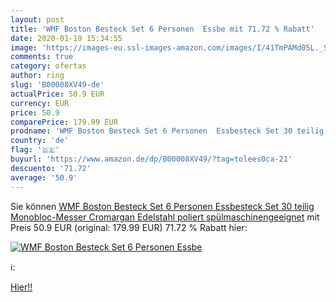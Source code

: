 ```yaml
---
layout: post
title: 'WMF Boston Besteck Set 6 Personen  Essbe mit 71.72 % Rabatt'
date: 2020-01-19 15:34:55
image: 'https://images-eu.ssl-images-amazon.com/images/I/41TmPAMd05L._SL200_.jpg'
comments: true
category: ofertas
author: ring
slug: 'B00008XV49-de'
actualPrice: 50.9 EUR
currency: EUR
price: 50.9
comparePrice: 179.99 EUR
prodname: 'WMF Boston Besteck Set 6 Personen  Essbesteck Set 30 teilig  Monobloc-Messer  Cromargan Edelstahl poliert  spülmaschinengeeignet'
country: 'de'
flag: '🇩🇪'
buyurl: 'https://www.amazon.de/dp/B00008XV49/?tag=tolees0ca-21'
descuento: '71.72'
average: '50.9'
---
```


Sie können [WMF Boston Besteck Set 6 Personen  Essbesteck Set 30 teilig  Monobloc-Messer  Cromargan Edelstahl poliert  spülmaschinengeeignet](https://www.amazon.de/dp/B00008XV49/?tag=tolees0ca-21) mit Preis 50.9 EUR (original: 179.99 EUR) 71.72 % Rabatt hier:

[![WMF Boston Besteck Set 6 Personen  Essbe](https://images-eu.ssl-images-amazon.com/images/I/41TmPAMd05L._SL200_.jpg)](https://www.amazon.de/dp/B00008XV49/?tag=tolees0ca-21)

ℹ️:


[Hier!!](https://www.amazon.de/dp/B00008XV49/?tag=tolees0ca-21)
